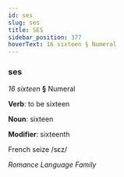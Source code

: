 ```yaml
---
id: ses
slug: ses
title: SES
sidebar_position: 377
hoverText: 16 sixteen § Numeral
---
```


### ses

*16 sixteen* **§** Numeral

**Verb**: to be sixteen

**Noun**: sixteen

**Modifier**: sixteenth

French seize /sɛz/

*Romance Language Family*